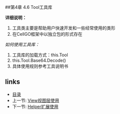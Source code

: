 
##第4章 4.6 Tool工具库

**详细说明：**

 1. 工具类主要是帮助用户快速开发和一些经常使用的类形
 2. 在CellGO框架中以独立包的形式存在

 
*如何使用工具库：*

 1. 工具库的加载方式：this.Tool
 2. this.Tool.Base64.Decode()
 3. 具体使用规则参考工具说明书


## links
  * [目录](<preface.md>)
  * 上一节: [View视图层使用](<04.5.md>)
  * 下一节: [Helper扩展使用](<04.7.md>)




